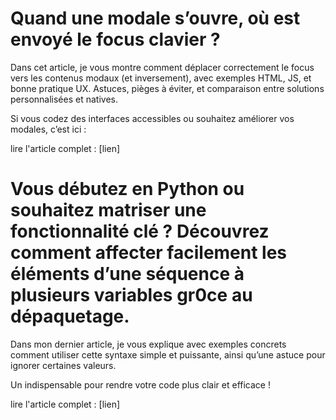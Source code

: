# Quand une modale s’ouvre, où est envoyé le focus clavier ?

Dans cet article, je vous montre comment déplacer correctement le focus vers les contenus modaux (et inversement), avec exemples HTML, JS, et bonne pratique UX.
Astuces, pièges à éviter, et comparaison entre solutions personnalisées et natives.

Si vous codez des interfaces accessibles ou souhaitez améliorer vos modales, c’est ici :

lire l'article complet : [lien]


# Vous débutez en Python ou souhaitez matriser une fonctionnalité clé ? Découvrez comment affecter facilement les éléments d’une séquence à plusieurs variables gr0ce au dépaquetage.

Dans mon dernier article, je vous explique avec exemples concrets comment utiliser cette syntaxe simple et puissante, ainsi qu’une astuce pour ignorer certaines valeurs.

Un indispensable pour rendre votre code plus clair et efficace !

lire l'article complet : [lien]



